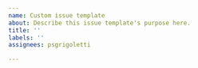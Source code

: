 ```yaml
---
name: Custom issue template
about: Describe this issue template's purpose here.
title: ''
labels: ''
assignees: psgrigoletti

---
```



